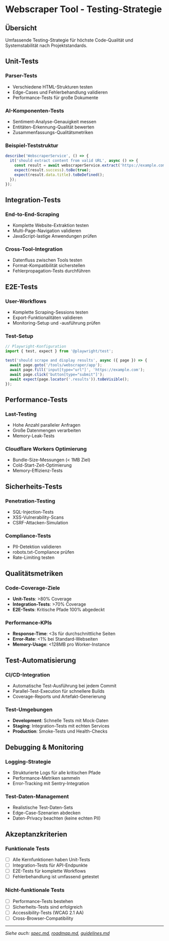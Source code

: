 # Webscraper Tool - Testing-Strategie

## Übersicht

Umfassende Testing-Strategie für höchste Code-Qualität und Systemstabilität nach Projektstandards.

## Unit-Tests

### Parser-Tests

- Verschiedene HTML-Strukturen testen
- Edge-Cases und Fehlerbehandlung validieren
- Performance-Tests für große Dokumente

### AI-Komponenten-Tests

- Sentiment-Analyse-Genauigkeit messen
- Entitäten-Erkennung-Qualität bewerten
- Zusammenfassungs-Qualitätsmetriken

### Beispiel-Teststruktur

```typescript
describe('WebscraperService', () => {
  it('should extract content from valid URL', async () => {
    const result = await webscraperService.extract('https://example.com');
    expect(result.success).toBe(true);
    expect(result.data.title).toBeDefined();
  });
});
```

## Integration-Tests

### End-to-End-Scraping

- Komplette Website-Extraktion testen
- Multi-Page-Navigation validieren
- JavaScript-lastige Anwendungen prüfen

### Cross-Tool-Integration

- Datenfluss zwischen Tools testen
- Format-Kompatibilität sicherstellen
- Fehlerpropagation-Tests durchführen

## E2E-Tests

### User-Workflows

- Komplette Scraping-Sessions testen
- Export-Funktionalitäten validieren
- Monitoring-Setup und -ausführung prüfen

### Test-Setup

```typescript
// Playwright-Konfiguration
import { test, expect } from '@playwright/test';

test('should scrape and display results', async ({ page }) => {
  await page.goto('/tools/webscraper/app');
  await page.fill('input[type="url"]', 'https://example.com');
  await page.click('button[type="submit"]');
  await expect(page.locator('.results')).toBeVisible();
});
```

## Performance-Tests

### Last-Testing

- Hohe Anzahl paralleler Anfragen
- Große Datenmengen verarbeiten
- Memory-Leak-Tests

### Cloudflare Workers Optimierung

- Bundle-Size-Messungen (< 1MB Ziel)
- Cold-Start-Zeit-Optimierung
- Memory-Effizienz-Tests

## Sicherheits-Tests

### Penetration-Testing

- SQL-Injection-Tests
- XSS-Vulnerability-Scans
- CSRF-Attacken-Simulation

### Compliance-Tests

- PII-Detektion validieren
- robots.txt-Compliance prüfen
- Rate-Limiting testen

## Qualitätsmetriken

### Code-Coverage-Ziele

- **Unit-Tests**: >80% Coverage
- **Integration-Tests**: >70% Coverage
- **E2E-Tests**: Kritische Pfade 100% abgedeckt

### Performance-KPIs

- **Response-Time**: <3s für durchschnittliche Seiten
- **Error-Rate**: <1% bei Standard-Webseiten
- **Memory-Usage**: <128MB pro Worker-Instance

## Test-Automatisierung

### CI/CD-Integration

- Automatische Test-Ausführung bei jedem Commit
- Parallel-Test-Execution für schnellere Builds
- Coverage-Reports und Artefakt-Generierung

### Test-Umgebungen

- **Development**: Schnelle Tests mit Mock-Daten
- **Staging**: Integration-Tests mit echten Services
- **Production**: Smoke-Tests und Health-Checks

## Debugging & Monitoring

### Logging-Strategie

- Strukturierte Logs für alle kritischen Pfade
- Performance-Metriken sammeln
- Error-Tracking mit Sentry-Integration

### Test-Daten-Management

- Realistische Test-Daten-Sets
- Edge-Case-Szenarien abdecken
- Daten-Privacy beachten (keine echten PII)

## Akzeptanzkriterien

### Funktionale Tests

- [ ] Alle Kernfunktionen haben Unit-Tests
- [ ] Integration-Tests für API-Endpunkte
- [ ] E2E-Tests für komplette Workflows
- [ ] Fehlerbehandlung ist umfassend getestet

### Nicht-funktionale Tests

- [ ] Performance-Tests bestehen
- [ ] Sicherheits-Tests sind erfolgreich
- [ ] Accessibility-Tests (WCAG 2.1 AA)
- [ ] Cross-Browser-Compatibility

---

*Siehe auch: [spec.md](spec.md), [roadmap.md](roadmap.md), [guidelines.md](guidelines.md)*
